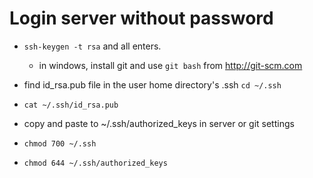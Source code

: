 # Login server without password

* `ssh-keygen -t rsa` and all enters.
  * in windows, install git and use `git bash` from http://git-scm.com
* find id_rsa.pub file in the user home directory's .ssh `cd ~/.ssh`
* `cat ~/.ssh/id_rsa.pub`

* copy and paste to ~/.ssh/authorized_keys in server or git settings
* `chmod 700 ~/.ssh`
* `chmod 644 ~/.ssh/authorized_keys`

